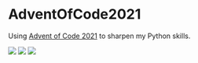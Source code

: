 # AdventOfCode2021
Using [Advent of Code 2021](https://adventofcode.com/2021) to sharpen my Python skills.

![](https://img.shields.io/badge/day%20📅-23-blue) 
![](https://img.shields.io/badge/stars%20⭐-20-yellow)
![](https://img.shields.io/badge/days%20completed-10-red)